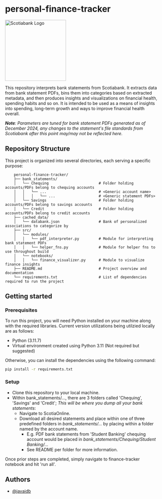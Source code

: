 # personal-finance-tracker

<img src="https://github.com/user-attachments/assets/b9d234cc-f426-4833-b7fd-93ae682f0176" alt="Scotiabank Logo" width="200">

This repository interprets bank statements from Scotiabank. It extracts data from bank statement PDFs, bins them into categories based on extracted metadata, and then produces insights and visualizations on financial health, spending habits and so on. It is intended to be used as a means of insights into spending, long-term growth and ways to improve financial health overall.


***Note**: Parameters are tuned for bank statement PDFs generated as of December 2024, any changes to the statement's file standards from Scotiabank after this point may/may not be reflected here.*

## Repository Structure

This project is organized into several directories, each serving a specific purpose:
```
    personal-finance-tracker/
    ├── bank_statements/                   
    │   └── Chequing                       # Folder holding accounts/PDFs belong to chequing accounts
    │   │   └── ...                        # <Generic account name>
    │   │   │   └── ...                    # <Generic statement PDFs>
    │   └── Savings                        # Folder holding accounts/PDFs belong to savings accounts
    │   └── Credit                         # Folder holding accounts/PDFs belong to credit accounts
    ├── cached_data/                       
    │   └── databank.json                  # Bank of personalized associations to categorize by
    ├── src/                               
    │   └── modules/                       
    │   │   └── pdf_interpreter.py         # Module for interpreting bank statement PDFs
    │   │   └── helper_fns.py              # Module for helper fns to use throughout build
    │   └── notebooks/                     
    │   │   └── finance_visualizer.py      # Module to visualize finance insights
    ├── README.md                          # Project overview and documentation
    └── requirements.txt                   # List of dependencies required to run the project
```

## Getting started

### Prerequisites
To run this project, you will need Python installed on your machine along with the required libraries. Current version utilizations being utilzied locally are as follows:
- Python (3.11.7)
- Virtual environment created using Python 3.11 (Not required but suggested)

Otherwise, you can install the dependencies using the following command:

```bash
pip install -r requirements.txt
```

### Setup
- Clone this repository to your local machine.
- Within bank_statements/..., there are 3 folders called 'Chequing', 'Savings' and 'Credit'; *This will be where you dump all your bank statements*:
    - Navigate to ScotiaOnline.
    - Download all desired statements and place within one of three predefined folders in _bank_statements/..._ by placing within a folder named by the account name.
        - E.g. PDF bank statements from 'Student Banking' chequing account would be placed in *bank_statements/Chequing/Student Banking/...*
        - See README per folder for more information.

Once prior steps are completed, simply navigate to finance-tracker notebook and hit 'run all'.

## Authors

- [@javaidb](https://www.github.com/javaidb)
